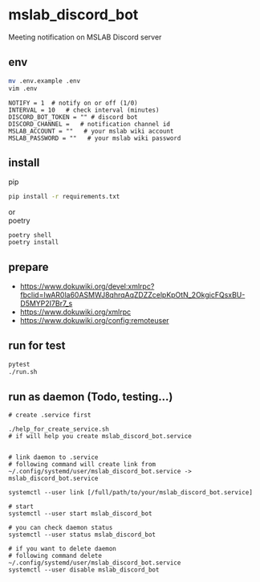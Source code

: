 # mslab_discord_bot

Meeting notification on MSLAB Discord server

## env
```bash
mv .env.example .env
vim .env
```
```
NOTIFY = 1  # notify on or off (1/0)
INTERVAL = 10   # check interval (minutes)
DISCORD_BOT_TOKEN = "" # discord bot
DISCORD_CHANNEL =   # notification channel id 
MSLAB_ACCOUNT = ""   # your mslab wiki account
MSLAB_PASSWORD = ""   # your mslab wiki password
```

## install
pip
```bash
pip install -r requirements.txt
```
or \
poetry
```
poetry shell
poetry install
```

## prepare
- https://www.dokuwiki.org/devel:xmlrpc?fbclid=IwAR0la60ASMWJ8qhrqAqZDZZcelpKpOtN_2OkgicFQsxBU-D5MYP2I7Br7_s
- https://www.dokuwiki.org/xmlrpc
- https://www.dokuwiki.org/config:remoteuser

## run for test
```bash
pytest
./run.sh
```

## run as daemon (Todo, testing...)
```
# create .service first

./help_for_create_service.sh 
# if will help you create mslab_discord_bot.service


# link daemon to .service
# following command will create link from ~/.config/systemd/user/mslab_discord_bot.service -> mslab_discord_bot.service

systemctl --user link [/full/path/to/your/mslab_discord_bot.service]

# start
systemctl --user start mslab_discord_bot

# you can check daemon status
systemctl --user status mslab_discord_bot
```
```
# if you want to delete daemon
# following command delete ~/.config/systemd/user/mslab_discord_bot.service
systemctl --user disable mslab_discord_bot

```
